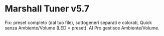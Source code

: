 # Marshall Tuner v5.7
Fix: preset completo (dal tuo file), sottogeneri separati e colorati, Quick senza Ambiente/Volume (LED = preset). AI Pro gestisce Ambiente/Volume.
